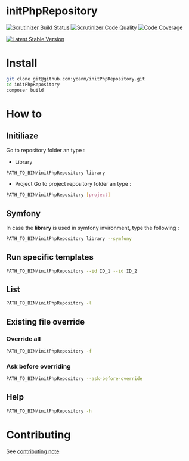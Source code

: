# initPhpRepository

[![Scrutinizer Build Status](https://img.shields.io/scrutinizer/build/g/yoanm/initPhpRepository.svg?label=Scrutinizer)](https://scrutinizer-ci.com/g/yoanm/initPhpRepository/?branch=master) [![Scrutinizer Code Quality](https://img.shields.io/scrutinizer/g/yoanm/initPhpRepository.svg?label=Code%20quality)](https://scrutinizer-ci.com/g/yoanm/initPhpRepository/?branch=master) [![Code Coverage](https://img.shields.io/scrutinizer/coverage/g/yoanm/initPhpRepository.svg?label=Coverage)](https://scrutinizer-ci.com/g/yoanm/initPhpRepository/?branch=master)

[![Latest Stable Version](https://img.shields.io/packagist/v/yoanm/init-php-repository.svg)](https://packagist.org/packages/yoanm/init-php-repository)

# Install
```bash
git clone git@github.com:yoanm/initPhpRepository.git
cd initPhpRepository
composer build
```

# How to

## Initiliaze
Go to repository folder an type : 
 * Library
```bash
PATH_TO_BIN/initPhpRepository library
```
 * Project
Go to project repository folder an type :
```bash
PATH_TO_BIN/initPhpRepository [project]
```

## Symfony
In case the **library** is used in symfony invironment, type the following : 
```bash
PATH_TO_BIN/initPhpRepository library --symfony
```

## Run specific templates
```bash
PATH_TO_BIN/initPhpRepository --id ID_1 --id ID_2
```

## List
```bash
PATH_TO_BIN/initPhpRepository -l
```

## Existing file override
### Override all
```bash
PATH_TO_BIN/initPhpRepository -f
```

### Ask before overriding
```bash
PATH_TO_BIN/initPhpRepository --ask-before-override
```

## Help
```bash
PATH_TO_BIN/initPhpRepository -h
```

# Contributing
See [contributing note](./CONTRIBUTING.md)

